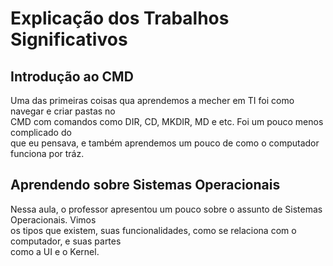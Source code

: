 <div>
<h1>Explicação dos Trabalhos Significativos</h1>
<h2>Introdução ao CMD</h2>
<p>Uma das primeiras coisas qua aprendemos a mecher em TI foi como navegar e criar pastas no<br>CMD com comandos como DIR, CD, MKDIR, MD e etc. Foi um pouco menos complicado do<br>que eu pensava, e também aprendemos um pouco de como o computador funciona por tráz.<br>
<h2>Aprendendo sobre Sistemas Operacionais</h2>
<p>Nessa aula, o professor apresentou um pouco sobre o assunto de Sistemas Operacionais. Vimos<br>os tipos que existem, suas funcionalidades, como se relaciona com o computador, e suas partes<br>como a UI e o Kernel.</p>
</div>
